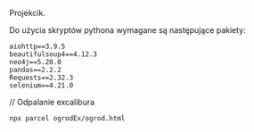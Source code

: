 Projekcik.

Do użycia skryptów pythona wymagane są następujące pakiety:
```
aiohttp==3.9.5
beautifulsoup4==4.12.3
neo4j==5.20.0
pandas==2.2.2
Requests==2.32.3
selenium==4.21.0
```

// Odpalanie excalibura
```
npx parcel ogrodEx/ogrod.html
```